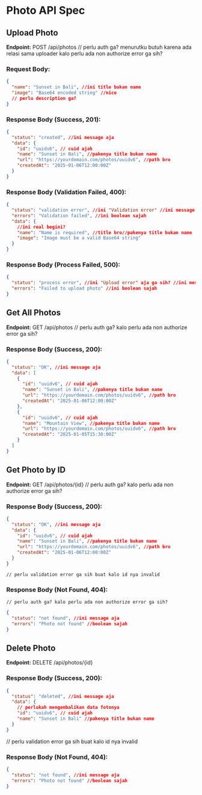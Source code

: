 # Photo API Spec

## Upload Photo

**Endpoint:** POST /api/photos
// perlu auth ga? menurutku butuh karena ada relasi sama uploader kalo perlu ada non authorize error ga sih?

### Request Body:

```json
{
  "name": "Sunset in Bali", //ini title bukan name
  "image": "Base64 encoded string" //nice
  // perlu description ga?
}
```

### Response Body (Success, 201):

```json
{
  "status": "created", //ini message aja
  "data": {
    "id": "uuidv6", // cuid ajah
    "name": "Sunset in Bali", //pakenya title bukan name
    "url": "https://yourdomain.com/photos/uuidv6", //path bro
    "createdAt": "2025-01-06T12:00:00Z"
  }
}
```

### Response Body (Validation Failed, 400):

```json
{
  "status": "validation error", //ini "Validation error" //ini message aja
  "errors": "Validation failed", //ini boolean sajah
  "data": {
    //ini real begini?
    "name": "Name is required", //title bro//pakenya title bukan name
    "image": "Image must be a valid Base64 string"
  }
}
```

### Response Body (Process Failed, 500):

```json
{
  "status": "process error", //ini "Upload error" aja ga sih? //ini message aja
  "errors": "Failed to upload photo" //ini boolean sajah
}
```

## Get All Photos

**Endpoint:** GET /api/photos
// perlu auth ga? kalo perlu ada non authorize error ga sih?

### Response Body (Success, 200):

```json
{
  "status": "OK", //ini message aja
  "data": [
    {
      "id": "uuidv6", // cuid ajah
      "name": "Sunset in Bali", //pakenya title bukan name
      "url": "https://yourdomain.com/photos/uuidv6", //path bro
      "createdAt": "2025-01-06T12:00:00Z"
    },
    {
      "id": "uuidv6", // cuid ajah
      "name": "Mountain View", //pakenya title bukan name
      "url": "https://yourdomain.com/photos/uuidv6", //path bro
      "createdAt": "2025-01-05T15:30:00Z"
    }
  ]
}
```

## Get Photo by ID

**Endpoint:** GET /api/photos/{id}
// perlu auth ga? kalo perlu ada non authorize error ga sih?

### Response Body (Success, 200):

```json
{
  "status": "OK", //ini message aja
  "data": {
    "id": "uuidv6", // cuid ajah
    "name": "Sunset in Bali", //pakenya title bukan name
    "url": "https://yourdomain.com/photos/uuidv6", //path bro
    "createdAt": "2025-01-06T12:00:00Z"
  }
}
```

    // perlu validation error ga sih buat kalo id nya invalid

### Response Body (Not Found, 404):

    // perlu auth ga? kalo perlu ada non authorize error ga sih?

```json
{
  "status": "not found", //ini message aja
  "errors": "Photo not found" //boolean sajah
}
```

## Delete Photo

**Endpoint:** DELETE /api/photos/{id}

### Response Body (Success, 200):

```json
{
  "status": "deleted", //ini message aja
  "data": {
    // perlukah mengembalikan data fotonya
    "id": "uuidv6", // cuid ajah
    "name": "Sunset in Bali" //pakenya title bukan name
  }
}
```

// perlu validation error ga sih buat kalo id nya invalid

### Response Body (Not Found, 404):

```json
{
  "status": "not found", //ini message aja
  "errors": "Photo not found" //boolean sajah
}
```
